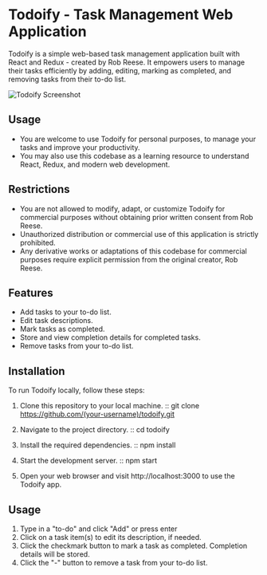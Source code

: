 # Todoify - Task Management Web Application

Todoify is a simple web-based task management application built with React and Redux - created by Rob Reese. It empowers users to manage their tasks efficiently by adding, editing, marking as completed, and removing tasks from their to-do list.

![Todoify Screenshot](/todoify.png)

## Usage

- You are welcome to use Todoify for personal purposes, to manage your tasks and improve your productivity.
- You may also use this codebase as a learning resource to understand React, Redux, and modern web development.

## Restrictions

- You are not allowed to modify, adapt, or customize Todoify for commercial purposes without obtaining prior written consent from Rob Reese.
- Unauthorized distribution or commercial use of this application is strictly prohibited.
- Any derivative works or adaptations of this codebase for commercial purposes require explicit permission from the original creator, Rob Reese.

## Features

- Add tasks to your to-do list.
- Edit task descriptions.
- Mark tasks as completed.
- Store and view completion details for completed tasks.
- Remove tasks from your to-do list.

## Installation

To run Todoify locally, follow these steps:

1. Clone this repository to your local machine.
:: git clone https://github.com/(your-username)/todoify.git

2. Navigate to the project directory.
:: cd todoify

3. Install the required dependencies.
:: npm install

4. Start the development server.
:: npm start

5. Open your web browser and visit http://localhost:3000 to use the Todoify app.

## Usage

1. Type in a "to-do" and click "Add" or press enter
2. Click on a task item(s) to edit its description, if needed.
3. Click the checkmark button to mark a task as completed. Completion details will be stored.
4. Click the "-" button to remove a task from your to-do list.
